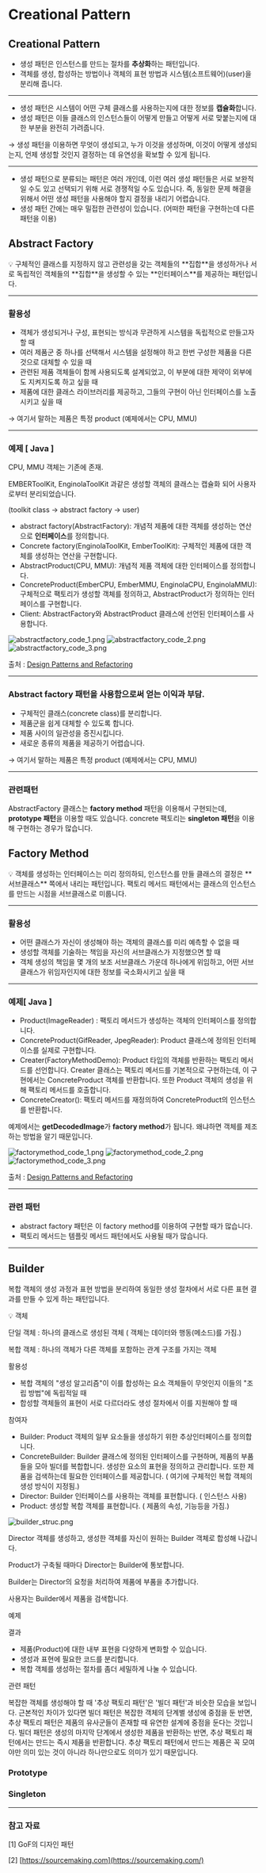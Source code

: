 # Creational Pattern

## Creational Pattern

- 생성 패턴은 인스턴스를 만드는 절차를 **추상화**하는 패턴입니다.
- 객체를 생성, 합성하는 방법이나 객체의 표현 방법과 시스템(소프트웨어)(user)을 분리해 줍니다.

---

- 생성 패턴은 시스템이 어떤 구체 클래스를 사용하는지에 대한 정보를 **캡슐화**합니다.
- 생성 패턴은 이들 클래스의 인스턴스들이 어떻게 만들고 어떻게 서로 맞붙는지에 대한 부분을 완전히 가려줍니다.

→ 생성 패턴을 이용하면 무엇이 생성되고, 누가 이것을 생성하며, 이것이 어떻게 생성되는지, 언제 생성할 것인지 결정하는 데 유연성을 확보할 수 있게 됩니다.

---

- 생성 패턴으로 분류되는 패턴은 여러 개인데, 이런 여러 생성 패턴들은 서로 보완적일 수도 있고 선택되기 위해 서로 경쟁적일 수도 있습니다. 즉, 동일한 문제 해결을 위해서 어떤 생성 패턴을 사용해야 할지 결정을 내리기 어렵습니다.
- 생성 패턴 간에는 매우 밀접한 관련성이 있습니다. (어떠한 패턴을 구현하는데 다른 패턴을 이용)

## Abstract Factory

<aside>
💡 구체적인 클래스를 지정하지 않고 관련성을 갖는 객체들의 **집합**을 생성하거나 서로 독립적인 객체들의 **집합**을 생성할 수 있는 **인터페이스**를 제공하는 패턴입니다.

</aside>

---

### 활용성

- 객체가 생성되거나 구성, 표현되는 방식과 무관하게 시스템을 독립적으로 만들고자 할 때
- 여러 제품군 중 하나를 선택해서 시스템을 설정해야 하고 한번 구성한 제품을 다른 것으로 대체할 수 있을 때
- 관련된 제품 객체들이 함께 사용되도록 설계되었고, 이 부분에 대한 제약이 외부에도 지켜지도록 하고 싶을 때
- 제품에 대한 클래스 라이브러리를 제공하고, 그들의 구현이 아닌 인터페이스를 노출시키고 싶을 때

→ 여기서 말하는 제품은 특정 product (예제에서는 CPU, MMU)

---

### 예제 [ Java ]

CPU, MMU 객체는 기존에 존재.

EMBERToolKit, EnginolaToolKit 과같은 생성할 객체의 클래스는 캡슐화 되어 사용자로부터 분리되었습니다.

(toolkit class → abstract factory → user)

- abstract factory(AbstractFactory): 개념적 제품에 대한 객체를 생성하는 연산으로 **인터페이스**를 정의합니다.
- Concrete factory(EnginolaToolKit, EmberToolKit): 구체적인 제품에 대한 객체를 생성하는 연산을 구현합니다.
- AbstractProduct(CPU, MMU): 개념적 제품 객체에 대한 인터페이스를 정의합니다.
- ConcreteProduct(EmberCPU, EmberMMU, EnginolaCPU, EnginolaMMU): 구체적으로 팩토리가 생성할 객체를 정의하고, AbstractProduct가 정의하는 인터페이스를 구현합니다.
- Client: AbstractFactory와 AbstractProduct 클래스에 선언된 인터페이스를 사용합니다.

![abstractfactory_code_1.png](abstractfactory_code_1.png)
![abstractfactory_code_2.png](abstractfactory_code_2.png)
![abstractfactory_code_3.png](abstractfactory_code_3.png)

출처 : [Design Patterns and Refactoring](https://sourcemaking.com/design_patterns/abstract_factory/java/1)

---

### Abstract factory 패턴을 사용함으로써 얻는 이익과 부담.

- 구체적인 클래스(concrete class)를 분리합니다.
- 제품군을 쉽게 대체할 수 있도록 합니다.
- 제품 사이의 일관성을 증진시킵니다.
- 새로운 종류의 제품을 제공하기 어렵습니다.

→ 여기서 말하는 제품은 특정 product (예제에서는 CPU, MMU)

---

### 관련패턴

AbstractFactory 클래스는 **factory method** 패턴을 이용해서 구현되는데, **prototype 패턴**을 이용할 때도 있습니다. concrete 팩토리는 **singleton 패턴**을 이용해 구현하는 경우가 많습니다.

## Factory Method

<aside>
💡 객체를 생성하는 인터페이스는 미리 정의하되, 인스턴스를 만들 클래스의 결정은 **서브클래스** 쪽에서 내리는 패턴입니다. 팩토리 메서드 패턴에서는 클래스의 인스턴스를 만드는 시점을 서브클래스로 미룹니다.

</aside>

---

### 활용성

- 어떤 클래스가 자신이 생성해야 하는 객체의 클래스를 미리 예측할 수 없을 때
- 생성할 객체를 기술하는 책임을 자신의 서브클래스가 지정했으면 할 때
- 객체 생성의 책임을 몇 개의 보조 서브클래스 가운데 하나에게 위임하고, 어떤 서브클래스가 위임자인지에 대한 정보를 국소화시키고 싶을 때

---

### 예제[ Java ]

- Product(ImageReader) : 팩토리 메서드가 생성하는 객체의 인터페이스를 정의합니다.
- ConcreteProduct(GifReader, JpegReader): Product 클래스에 정의된 인터페이스를 실제로 구현합니다.
- Creater(FactoryMethodDemo): Product 타입의 객체를 반환하는 팩토리 메서드를 선언합니다. Creater  클래스는 팩토리 메서드를 기본적으로 구현하는데, 이 구현에서는 ConcreteProduct 객체를 반환합니다. 또한 Product 객체의 생성을 위해 팩토리 메서드를 호출합니다.
- ConcreteCreator(): 팩토리 메서드를 재정의하여 ConcreteProduct의 인스턴스를 반환합니다.

예제에서는 **getDecodedImage**가 **factory method**가 됩니다. 왜냐하면 객체를 제조하는 방법을 알기 때문입니다.

![factorymethod_code_1.png](factorymethod_code_1.png)
![factorymethod_code_2.png](factorymethod_code_2.png)
![factorymethod_code_3.png](factorymethod_code_3.png)

출처 : [Design Patterns and Refactoring](https://sourcemaking.com/design_patterns/factory_method/java/1)

---

### 관련 패턴

- abstract factory 패턴은 이 factory method를 이용하여 구현할 때가 많습니다.
- 팩토리 메서드는 템플릿 메서드 패턴에서도 사용될 때가 많습니다.

---

## Builder

복합 객체의 생성 과정과 표현 방법을 분리하여 동일한 생성 절차에서 서로 다른 표현 결과를 만들 수 있게 하는 패턴입니다.

<aside>
💡 객체

단일 객체 : 하나의 클래스로 생성된 객체 ( 객체는 데이터와 행동(메소드)를 가짐.)

복합 객체 : 하나의 객체가 다른 객체를 포함하는 관계 구조를 가지는 객체

</aside>

활용성

- 복합 객체의 "생성 알고리즘"이 이를 합성하는 요소 객체들이 무엇인지 이들의 "조립 방법"에 독립적일 때
- 합성할 객체들의 표현이 서로 다르더라도 생성 절차에서 이를 지원해야 할 때

참여자

- Builder: Product 객체의 일부 요소들을 생성하기 위한 추상인터페이스를 정의합니다.
- ConcreteBuilder: Builder 클래스에 정의된 인터페이스를 구현하며, 제품의 부품들을 모아 빌더를 복합합니다. 생성한 요소의 표현을 정의하고 관리합니다. 또한 제품을 검색하는데 필요한 인터페이스를 제공합니다. ( 여기에 구체적인 복합 객체의 생성 방식이 지정됨.)
- Director: Builder 인터페이스를 사용하는 객체를 표현합니다. ( 인스턴스 사용)
- Product: 생성할 복합 객체를 표현합니다. ( 제품의 속성, 기능등을 가짐.)

![builder_struc.png](builder_struc.png)

Director 객체를 생성하고, 생성한 객체를 자신이 원하는 Builder 객체로 합성해 나갑니다.

Product가 구축될 때마다 Director는 Builder에 통보합니다.

Builder는 Director의 요청을 처리하여 제품에 부품을 추가합니다.

사용자는 Builder에서 제품을 검색합니다.

예제

결과

- 제품(Product)에 대한 내부 표현을 다양하게 변화할 수 있습니다.
- 생성과 표현에 필요한 코드를 분리합니다.
- 복합 객체를 생성하는 절차를 좀더 세밀하게 나눌 수 있습니다.

관련 패턴

복잡한 객체를 생성해야 할 때 '추상 팩토리 패턴'은 '빌더 패턴'과 비슷한 모습을 보입니다. 근본적인 차이가 있다면 빌더 패턴은 복잡한 객체의 단계별 생성에 중점을 둔 반면, 추상 팩토리 패턴은 제품의 유사군들이 존재할 때 유연한 설계에 중점을 둔다는 것입니다. 빌더 패턴은 생성의 마지막 단계에서 생성한 제품을 반환하는 반면, 추상 팩토리 패턴에서는 만드는 즉시 제품을 반환합니다. 추상 팩토리 패턴에서 만드는 제품은 꼭 모여야만 의미 있는 것이 아니라 하나만으로도 의미가 있기 때문입니다.

### Prototype

### Singleton

---

### 참고 자료

[1] GoF의 디자인 패턴

[2] [https://sourcemaking.com](https://sourcemaking.com/)